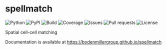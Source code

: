 # spellmatch

![Python](https://img.shields.io/pypi/pyversions/spellmatch)
![PyPI](https://img.shields.io/pypi/v/spellmatch)
![Build](https://img.shields.io/github/workflow/status/BodenmillerGroup/spellmatch/build_and_deploy)
![Coverage](https://img.shields.io/codecov/c/github/BodenmillerGroup/spellmatch)
![Issues](https://img.shields.io/github/issues/BodenmillerGroup/spellmatch)
![Pull requests](https://img.shields.io/github/issues-pr/BodenmillerGroup/spellmatch)
![License](https://img.shields.io/github/license/BodenmillerGroup/spellmatch)

Spatial cell-cell matching

Documentation is available at https://bodenmillergroup.github.io/spellmatch
